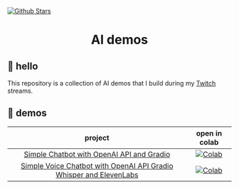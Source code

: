 [![Github Stars](https://img.shields.io/badge/stars-nominate-brightgreen?logo=github)](https://stars.github.com/nominate/)

<h1 align="center">AI demos</h1>

## 👋 hello

This repository is a collection of AI demos that I build during my [Twitch](https://www.twitch.tv/skalskip) streams.

## 🚀 demos

<!--- AUTOGENERATED-NOTEBOOKS-TABLE -->
<!---
   WARNING: DO NOT EDIT THIS TABLE MANUALLY. IT IS AUTOMATICALLY GENERATED.
   HEAD OVER TO CONTRIBUTING.MD FOR MORE DETAILS ON HOW TO MAKE CHANGES PROPERLY.
-->
| **project** | **open in colab** |
|:------------:|:----------------:|
| [Simple Chatbot with OpenAI API and Gradio](https://github.com/SkalskiP/ai-demos/blob/master/notebooks/simple_chatbot_with_openai_api_and_gradio.ipynb) | [![Colab](https://colab.research.google.com/assets/colab-badge.svg)](https://colab.research.google.com/github/SkalskiP/ai-demos/blob/master/notebooks/simple_chatbot_with_openai_api_and_gradio.ipynb) |
| [Simple Voice Chatbot with OpenAI API Gradio Whisper and ElevenLabs](https://github.com/SkalskiP/ai-demos/blob/master/notebooks/simple_voice_chatbot_with_openai_api_and_gradio.ipynb) | [![Colab](https://colab.research.google.com/assets/colab-badge.svg)](https://colab.research.google.com/github/SkalskiP/ai-demos/blob/master/notebooks/simple_voice_chatbot_with_openai_api_and_gradio.ipynb) |
<!--- AUTOGENERATED-NOTEBOOKS-TABLE -->
